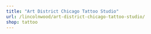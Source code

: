```yaml
---
title: "Art District Chicago Tattoo Studio"
url: /lincolnwood/art-district-chicago-tattoo-studio/
shop: tattoo
---
```

